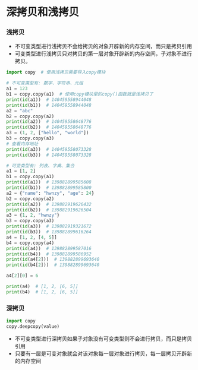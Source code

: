 # 深拷贝和浅拷贝

### 浅拷贝

* 不可变类型进行浅拷贝不会给拷贝的对象开辟新的内存空间，而只是拷贝引用
* 可变类型进行浅拷贝只对拷贝的第一层对象开辟新的内存空间，子对象不进行拷贝。

```python
import copy  # 使用浅拷贝需要导入copy模块

# 不可变类型有: 数字、字符串、元组
a1 = 123
b1 = copy.copy(a1)  # 使用copy模块里的copy()函数就是浅拷贝了
print(id(a1))  # 140459558944048
print(id(b1))  # 140459558944048
a2 = "abc"
b2 = copy.copy(a2)
print(id(a2))  # 140459558648776
print(id(b2))  # 140459558648776
a3 = (1, 2, ["hello", "world"])
b3 = copy.copy(a3)
# 查看内存地址
print(id(a3))  # 140459558073328
print(id(b3))  # 140459558073328

# 可变类型有: 列表、字典、集合
a1 = [1, 2]
b1 = copy.copy(a1) 
print(id(a1))  # 139882899585608
print(id(b1))  # 139882899585800
a2 = {"name": "hwnzy", "age": 24}
b2 = copy.copy(a2)
print(id(a2))  # 139882919626432
print(id(b2))  # 139882919626504
a3 = {1, 2, "hwnzy"}
b3 = copy.copy(a3)
print(id(a3))  # 139882919321672
print(id(b3))  # 139882899616264
a4 = [1, 2, [4, 5]]
b4 = copy.copy(a4)
print(id(a4))  # 139882899587016
print(id(b4))  # 139882899586952
print(id(a4[2]))  # 139882899693640
print(id(b4[2]))  # 139882899693640

a4[2][0] = 6

print(a4)  # [1, 2, [6, 5]]
print(b4)  # [1, 2, [6, 5]]
```

### 深拷贝

```python
import copy
copy.deepcopy(value)
```

* 不可变类型进行深拷贝如果子对象没有可变类型则不会进行拷贝，而只是拷贝引用
* 只要有一层是可变对象就会对该对象每一层对象进行拷贝，每一层拷贝开辟新的内存空间



